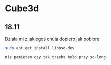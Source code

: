 # Cube3d
## 18.11

Działa mi z jakiegoś chuja dopiero jak pobiore:

```sh
sudo apt-get install libbsd-dev

nie pamietam czy tak trzeba było przy so-long
